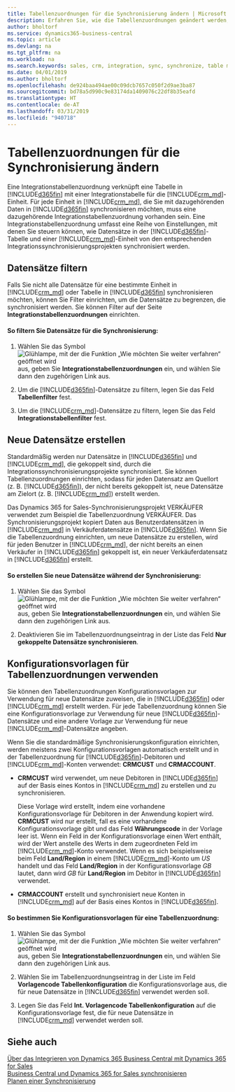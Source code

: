 ```yaml
---
title: Tabellenzuordnungen für die Synchronisierung ändern | Microsoft Docs
description: Erfahren Sie, wie die Tabellenzuordnungen geändert werden, die verwendet werden, wenn Daten zwischen Business Central und Dynamics 365 for Sales synchronisiert werden.
author: bholtorf
ms.service: dynamics365-business-central
ms.topic: article
ms.devlang: na
ms.tgt_pltfrm: na
ms.workload: na
ms.search.keywords: sales, crm, integration, sync, synchronize, table mapping
ms.date: 04/01/2019
ms.author: bholtorf
ms.openlocfilehash: de924baa494ae00c09dcb7657c050f2d9ae3ba87
ms.sourcegitcommit: bd78a5d990c9e83174da1409076c22df8b35eafd
ms.translationtype: HT
ms.contentlocale: de-AT
ms.lasthandoff: 03/31/2019
ms.locfileid: "940718"
---
```

# <a name="modify-table-mappings-for-synchronization"></a>Tabellenzuordnungen für die Synchronisierung ändern
Eine Integrationstabellenzuordnung verknüpft eine Tabelle in [!INCLUDE[d365fin](includes/d365fin_md.md)] mit einer Integrationstabelle für die [!INCLUDE[crm_md](includes/crm_md.md)]-Einheit. Für jede Einheit in [!INCLUDE[crm_md](includes/crm_md.md)], die Sie mit dazugehörenden Daten in [!INCLUDE[d365fin](includes/d365fin_md.md)] synchronisieren möchten, muss eine dazugehörende Integrationstabellenzuordnung vorhanden sein. Eine Integrationstabellenzuordnung umfasst eine Reihe von Einstellungen, mit denen Sie steuern können, wie Datensätze in der [!INCLUDE[d365fin](includes/d365fin_md.md)]-Tabelle und einer [!INCLUDE[crm_md](includes/crm_md.md)]-Einheit von den entsprechenden Integrationssynchronisierungsprojekten synchronisiert werden.  

## <a name="filtering-records"></a>Datensätze filtern  
 Falls Sie nicht alle Datensätze für eine bestimmte Einheit in [!INCLUDE[crm_md](includes/crm_md.md)] oder Tabelle in [!INCLUDE[d365fin](includes/d365fin_md.md)] synchronisieren möchten, können Sie Filter einrichten, um die Datensätze zu begrenzen, die synchronisiert werden. Sie können Filter auf der Seite **Integrationstabellenzuordnungen** einrichten.  

#### <a name="to-filter-records-for-synchronization"></a>So filtern Sie Datensätze für die Synchronisierung:  
1. Wählen Sie das Symbol ![Glühlampe, mit der die Funktion „Wie möchten Sie weiter verfahren“ geöffnet wird](media/ui-search/search_small.png "Wie möchten Sie weiter verfahren?") aus, geben Sie **Integrationstabellenzuordnungen** ein, und wählen Sie dann den zugehörigen Link aus.

2.  Um die [!INCLUDE[d365fin](includes/d365fin_md.md)]-Datensätze zu filtern, legen Sie das Feld **Tabellenfilter** fest.  

3.  Um die [!INCLUDE[crm_md](includes/crm_md.md)]-Datensätze zu filtern, legen Sie das Feld **Integrationstabellenfilter** fest.  

## <a name="creating-new-records"></a>Neue Datensätze erstellen  
 Standardmäßig werden nur Datensätze in [!INCLUDE[d365fin](includes/d365fin_md.md)] und [!INCLUDE[crm_md](includes/crm_md.md)], die gekoppelt sind, durch die Integrationssynchronisierungsprojekte synchronisiert. Sie können Tabellenzuordnungen einrichten, sodass für jeden Datensatz am Quellort (z. B. [!INCLUDE[d365fin](includes/d365fin_md.md)]), der nicht bereits gekoppelt ist, neue Datensätze am Zielort (z. B. [!INCLUDE[crm_md](includes/crm_md.md)]) erstellt werden.  

 Das Dynamics 365 for Sales-Synchronisierungsprojekt VERKÄUFER verwendet zum Beispiel die Tabellenzuordnung VERKÄUFER. Das Synchronisierungsprojekt kopiert Daten aus Benutzerdatensätzen in [!INCLUDE[crm_md](includes/crm_md.md)] in Verkäuferdatensätze in [!INCLUDE[d365fin](includes/d365fin_md.md)]. Wenn Sie die Tabellenzuordnung einrichten, um neue Datensätze zu erstellen, wird für jeden Benutzer in [!INCLUDE[crm_md](includes/crm_md.md)], der nicht bereits an einen Verkäufer in [!INCLUDE[d365fin](includes/d365fin_md.md)] gekoppelt ist, ein neuer Verkäuferdatensatz in [!INCLUDE[d365fin](includes/d365fin_md.md)] erstellt.  

#### <a name="to-create-new-records-during-synchronization"></a>So erstellen Sie neue Datensätze während der Synchronisierung:  
1. Wählen Sie das Symbol ![Glühlampe, mit der die Funktion „Wie möchten Sie weiter verfahren“ geöffnet wird](media/ui-search/search_small.png "Wie möchten Sie weiter verfahren?") aus, geben Sie **Integrationstabellenzuordnungen** ein, und wählen Sie dann den zugehörigen Link aus.

2.  Deaktivieren Sie im Tabellenzuordnungseintrag in der Liste das Feld **Nur gekoppelte Datensätze synchronisieren**.  

## <a name="using-configuration-templates-on-table-mappings"></a>Konfigurationsvorlagen für Tabellenzuordnungen verwenden
Sie können den Tabellenzuordnungen Konfigurationsvorlagen zur Verwendung für neue Datensätze zuweisen, die in [!INCLUDE[d365fin](includes/d365fin_md.md)] oder [!INCLUDE[crm_md](includes/crm_md.md)] erstellt werden. Für jede Tabellenzuordnung können Sie eine Konfigurationsvorlage zur Verwendung für neue [!INCLUDE[d365fin](includes/d365fin_md.md)]-Datensätze und eine andere Vorlage zur Verwendung für neue [!INCLUDE[crm_md](includes/crm_md.md)]-Datensätze angeben.  

Wenn Sie die standardmäßige Synchronisierungskonfiguration einrichten, werden meistens zwei Konfigurationsvorlagen automatisch erstellt und in der Tabellenzuordnung für [!INCLUDE[d365fin](includes/d365fin_md.md)]-Debitoren und [!INCLUDE[crm_md](includes/crm_md.md)]-Konten verwendet: **CRMCUST** und **CRMACCOUNT**.  

-   **CRMCUST** wird verwendet, um neue Debitoren in [!INCLUDE[d365fin](includes/d365fin_md.md)] auf der Basis eines Kontos in [!INCLUDE[crm_md](includes/crm_md.md)] zu erstellen und zu synchronisieren.  

     Diese Vorlage wird erstellt, indem eine vorhandene Konfigurationsvorlage für Debitoren in der Anwendung kopiert wird. **CRMCUST** wird nur erstellt, fall es eine vorhandene Konfigurationsvorlage gibt und das Feld **Währungscode** in der Vorlage leer ist. Wenn ein Feld in der Konfigurationsvorlage einen Wert enthält, wird der Wert anstelle des Werts in dem zugeordneten Feld im [!INCLUDE[crm_md](includes/crm_md.md)]-Konto verwendet. Wenn es sich beispielsweise beim Feld **Land/Region** in einem [!INCLUDE[crm_md](includes/crm_md.md)]-Konto um *US* handelt und das Feld **Land/Region** in der Konfigurationsvorlage *GB* lautet, dann wird *GB* für **Land/Region** im Debitor in [!INCLUDE[d365fin](includes/d365fin_md.md)] verwendet.  

-   **CRMACCOUNT** erstellt und synchronisiert neue Konten in [!INCLUDE[crm_md](includes/crm_md.md)] auf der Basis eines Kontos in [!INCLUDE[d365fin](includes/d365fin_md.md)].  

#### <a name="to-specify-configuration-templates-on-a-table-mapping"></a>So bestimmen Sie Konfigurationsvorlagen für eine Tabellenzuordnung:  
1. Wählen Sie das Symbol ![Glühlampe, mit der die Funktion „Wie möchten Sie weiter verfahren“ geöffnet wird](media/ui-search/search_small.png "Wie möchten Sie weiter verfahren?") aus, geben Sie **Integrationstabellenzuordnungen** ein, und wählen Sie dann den zugehörigen Link aus.

2.  Wählen Sie im Tabellenzuordnungseintrag in der Liste im Feld **Vorlagencode Tabellenkonfiguration** die Konfigurationsvorlage aus, die für neue Datensätze in [!INCLUDE[d365fin](includes/d365fin_md.md)] verwendet werden soll.  

3.  Legen Sie das Feld **Int. Vorlagencode Tabellenkonfiguration** auf die Konfigurationsvorlage fest, die für neue Datensätze in [!INCLUDE[crm_md](includes/crm_md.md)] verwendet werden soll.

## <a name="see-also"></a>Siehe auch  
[Über das Integrieren von Dynamics 365 Business Central mit Dynamics 365 for Sales](admin-prepare-dynamics-365-for-sales-for-integration.md )   
[Business Central und Dynamics 365 for Sales synchronisieren](admin-synchronizing-business-central-and-sales.md)   
[Planen einer Synchronisierung](admin-scheduled-synchronization-using-the-synchronization-job-queue-entries.md)  

